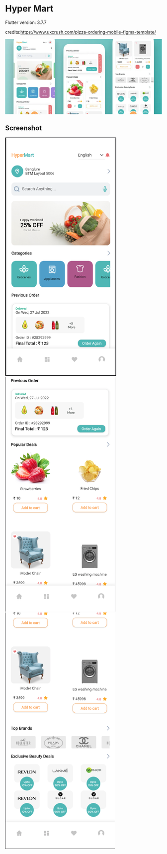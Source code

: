 # Hyper Mart

Flutter version: 3.7.7

credits:https://www.uxcrush.com/pizza-ordering-mobile-figma-template/

![mobile app design](screenshot/screen.webp "Title")

## Screenshot

![mobile app design](assets/images/1.png  "Title")
![mobile app design](assets/images/2.png  "Title")
![mobile app design](assets/images/3.png  "Title")


